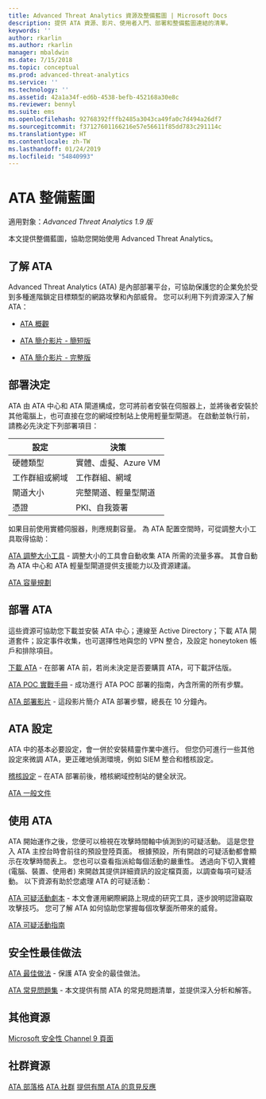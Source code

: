 ```yaml
---
title: Advanced Threat Analytics 資源及整備藍圖 | Microsoft Docs
description: 提供 ATA 資源、影片、使用者入門、部署和整備藍圖連結的清單。
keywords: ''
author: rkarlin
ms.author: rkarlin
manager: mbaldwin
ms.date: 7/15/2018
ms.topic: conceptual
ms.prod: advanced-threat-analytics
ms.service: ''
ms.technology: ''
ms.assetid: 42a1a34f-ed6b-4538-befb-452168a30e8c
ms.reviewer: bennyl
ms.suite: ems
ms.openlocfilehash: 92768392fffb2485a3043ca49fa0c7d494a26df7
ms.sourcegitcommit: f37127601166216e57e56611f85dd783c291114c
ms.translationtype: HT
ms.contentlocale: zh-TW
ms.lasthandoff: 01/24/2019
ms.locfileid: "54840993"
---
```

# <a name="ata-readiness-roadmap"></a>ATA 整備藍圖 

適用對象：*Advanced Threat Analytics 1.9 版*

本文提供整備藍圖，協助您開始使用 Advanced Threat Analytics。

## <a name="understanding-ata"></a>了解 ATA

Advanced Threat Analytics (ATA) 是內部部署平台，可協助保護您的企業免於受到多種進階鎖定目標類型的網路攻擊和內部威脅。 您可以利用下列資源深入了解 ATA：

- [ATA 概觀](what-is-ata.md)

- [ATA 簡介影片 - 簡短版](https://aka.ms/ATAShort)

- [ATA 簡介影片 - 完整版](https://aka.ms/ATAVideo) 


## <a name="deployment-decisions"></a>部署決定

ATA 由 ATA 中心和 ATA 閘道構成，您可將前者安裝在伺服器上，並將後者安裝於其他電腦上，也可直接在您的網域控制站上使用輕量型閘道。 在啟動並執行前，請務必先決定下列部署項目：

|設定 | 決策 |
|----|----|
|硬體類型|實體、虛擬、Azure VM|
|工作群組或網域|工作群組、網域|
|閘道大小|完整閘道、輕量型閘道|
|憑證|PKI、自我簽署|

如果目前使用實體伺服器，則應規劃容量。 為 ATA 配置空間時，可從調整大小工具取得協助：

[ATA 調整大小工具](ata-capacity-planning.md) - 調整大小的工具會自動收集 ATA 所需的流量多寡。 其會自動為 ATA 中心和 ATA 輕量型閘道提供支援能力以及資源建議。


[ATA 容量規劃](ata-capacity-planning.md)


## <a name="deploy-ata"></a>部署 ATA

這些資源可協助您下載並安裝 ATA 中心；連線至 Active Directory；下載 ATA 閘道套件；設定事件收集，也可選擇性地與您的 VPN 整合，及設定 honeytoken 帳戶和排除項目。

[下載 ATA](http://aka.ms/ataeval) - 在部署 ATA 前，若尚未決定是否要購買 ATA，可下載評估版。 

[ATA POC 實戰手冊](http://aka.ms/atapoc) - 成功進行 ATA POC 部署的指南，內含所需的所有步驟。

[ATA 部署影片](https://channel9.msdn.com/Shows/Microsoft-Security/Overview-of-ATA-Deployment-in-10-Minutes) - 這段影片簡介 ATA 部署步驟，總長在 10 分鐘內。

## <a name="ata-settings"></a>ATA 設定

ATA 中的基本必要設定，會一併於安裝精靈作業中進行。 但您仍可進行一些其他設定來微調 ATA，更正確地偵測環境，例如 SIEM 整合和稽核設定。

[稽核設定](https://aka.ms/ataauditingblog) – 在ATA 部署前後，稽核網域控制站的健全狀況。

[ATA 一般文件](https://docs.microsoft.com/advanced-threat-analytics/)

## <a name="work-with-ata"></a>使用 ATA

ATA 開始運作之後，您便可以檢視在攻擊時間軸中偵測到的可疑活動。 這是您登入 ATA 主控台時會前往的預設登陸頁面。 根據預設，所有開啟的可疑活動都會顯示在攻擊時間表上。 您也可以查看指派給每個活動的嚴重性。 透過向下切入實體 (電腦、裝置、使用者) 來開啟其提供詳細資訊的設定檔頁面，以調查每項可疑活動。 以下資源有助於您處理 ATA 的可疑活動：

[ATA 可疑活動劇本](http://aka.ms/ataplaybook) - 本文會運用網際網路上現成的研究工具，逐步說明認證竊取攻擊技巧。 您可了解 ATA 如何協助您掌握每個攻擊面所帶來的威脅。

[ATA 可疑活動指南](suspicious-activity-guide.md)



## <a name="security-best-practices"></a>安全性最佳做法

[ATA 最佳做法](https://aka.ms/atasecbestpractices) - 保護 ATA 安全的最佳做法。

[ATA 常見問題集](ata-technical-faq.md) - 本文提供有關 ATA 的常見問題清單，並提供深入分析和解答。

## <a name="additional-resources"></a>其他資源

[Microsoft 安全性 Channel 9 頁面](https://channel9.msdn.com/Shows/Microsoft-Security/)

## <a name="community-resources"></a>社群資源

[ATA 部落格](https://aka.ms/ATABlog)
[ATA 社群](https://aka.ms/ATACommunity)
[提供有關 ATA 的意見反應](https://aka.ms/ATAUserVoice)
